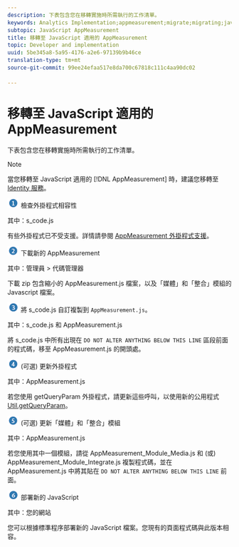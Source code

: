 ```yaml
---
description: 下表包含您在移轉實施時所需執行的工作清單。
keywords: Analytics Implementation;appmeasurement;migrate;migrating;javascript
subtopic: JavaScript AppMeasurement
title: 移轉至 JavaScript 適用的 AppMeasurement
topic: Developer and implementation
uuid: 5be345a8-5a95-4176-a2e6-97139b9b46ce
translation-type: tm+mt
source-git-commit: 99ee24efaa517e8da700c67818c111c4aa90dc02

---
```



# 移轉至 JavaScript 適用的 AppMeasurement

下表包含您在移轉實施時所需執行的工作清單。

>[!NOTE]
>
>當您移轉至 JavaScript 適用的 [!DNL AppMeasurement] 時，建議您移轉至 [Identity 服務](/help/implement/js-implementation/c-unique-visitors/visid-service.md)。

![](assets/step1_icon.png) 檢查外掛程式相容性

其中：s\_code.js

有些外掛程式已不受支援。詳情請參閱 [AppMeasurement 外掛程式支援](/help/implement/js-implementation/c-appmeasurement-js/plugins-support.md)。

![](assets/step2_icon.png) 下載新的 AppMeasurement

其中：管理員 &gt; 代碼管理器

下載 zip 包含縮小的 AppMeasurement.js 檔案，以及「媒體」和「整合」模組的 Javascript 檔案。

![](assets/step3_icon.png) 將 s\_code.js 自訂複製到 `AppMeasurement.js`。

其中：s\_code.js 和 AppMeasurement.js

將 s\_code.js 中所有出現在 `DO NOT ALTER ANYTHING BELOW THIS LINE` 區段前面的程式碼，移至 AppMeasurement.js 的開頭處。

![](assets/step4_icon.png) (可選) 更新外掛程式

其中：AppMeasurement.js

若您使用 getQueryParam 外掛程式，請更新這些呼叫，以使用新的公用程式 [Util.getQueryParam](/help/implement/js-implementation/util-getqueryparam.md)。

![](assets/step5_icon.png) (可選) 更新「媒體」和「整合」模組

其中：AppMeasurement.js

若您使用其中一個模組，請從 AppMeasurement\_Module\_Media.js 和 (或) AppMeasurement\_Module\_Integrate.js 複製程式碼，並在 AppMeasurement.js 中將其貼在 `DO NOT ALTER ANYTHING BELOW THIS LINE` 前面。

![](assets/step6_icon.png) 部署新的 JavaScript

其中：您的網站

您可以根據標準程序部署新的 JavaScript 檔案。您現有的頁面程式碼與此版本相容。
